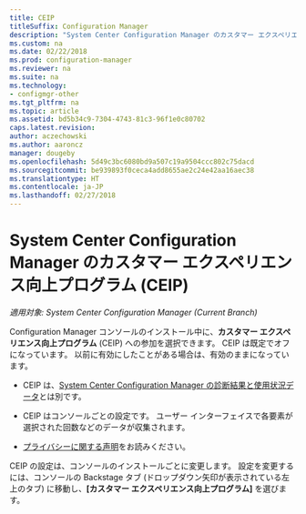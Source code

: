 ```yaml
---
title: CEIP
titleSuffix: Configuration Manager
description: "System Center Configuration Manager のカスタマー エクスペリエンス向上プログラムの設定について説明します。"
ms.custom: na
ms.date: 02/22/2018
ms.prod: configuration-manager
ms.reviewer: na
ms.suite: na
ms.technology:
- configmgr-other
ms.tgt_pltfrm: na
ms.topic: article
ms.assetid: bd5b34c9-7304-4743-81c3-96f1e0c80702
caps.latest.revision: 
author: aczechowski
ms.author: aaroncz
manager: dougeby
ms.openlocfilehash: 5d49c3bc6080bd9a507c19a9504ccc802c75dacd
ms.sourcegitcommit: be939893f0ceca4add8655ae2c24e42aa16aec38
ms.translationtype: HT
ms.contentlocale: ja-JP
ms.lasthandoff: 02/27/2018
---
```

# <a name="customer-experience-improvement-program-ceip-for-system-center-configuration-manager"></a>System Center Configuration Manager のカスタマー エクスペリエンス向上プログラム (CEIP)

*適用対象: System Center Configuration Manager (Current Branch)*

Configuration Manager コンソールのインストール中に、**カスタマー エクスペリエンス向上プログラム** (CEIP) への参加を選択できます。 CEIP は既定でオフになっています。 以前に有効にしたことがある場合は、有効のままになっています。  

-   CEIP は、[System Center Configuration Manager の診断結果と使用状況データ](../../../core/plan-design/diagnostics/diagnostics-and-usage-data.md)とは別です。  

-   CEIP はコンソールごとの設定です。 ユーザー インターフェイスで各要素が選択された回数などのデータが収集されます。  

-   [プライバシーに関する声明](https://privacy.microsoft.com/privacystatement)をお読みください。  

CEIP の設定は、コンソールのインストールごとに変更します。 設定を変更するには、コンソールの Backstage タブ (ドロップダウン矢印が表示されている左上のタブ) に移動し、**[カスタマー エクスペリエンス向上プログラム]** を選びます。  
